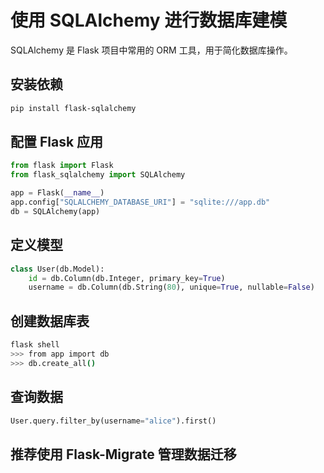 
# 使用 SQLAlchemy 进行数据库建模

SQLAlchemy 是 Flask 项目中常用的 ORM 工具，用于简化数据库操作。

## 安装依赖

```bash
pip install flask-sqlalchemy
````

## 配置 Flask 应用

```python
from flask import Flask
from flask_sqlalchemy import SQLAlchemy

app = Flask(__name__)
app.config["SQLALCHEMY_DATABASE_URI"] = "sqlite:///app.db"
db = SQLAlchemy(app)
```

## 定义模型

```python
class User(db.Model):
    id = db.Column(db.Integer, primary_key=True)
    username = db.Column(db.String(80), unique=True, nullable=False)
```

## 创建数据库表

```bash
flask shell
>>> from app import db
>>> db.create_all()
```

## 查询数据

```python
User.query.filter_by(username="alice").first()
```

## 推荐使用 Flask-Migrate 管理数据迁移

